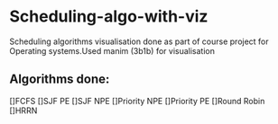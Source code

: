 # Scheduling-algo-with-viz
Scheduling algorithms visualisation done as part of course project for Operating systems.Used manim (3b1b) for visualisation

## Algorithms done:
[]FCFS 
[]SJF PE
[]SJF NPE
[]Priority NPE
[]Priority PE
[]Round Robin
[]HRRN
